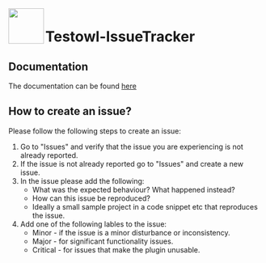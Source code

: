 
<img align="left" width="70" height="70" src="https://github.com/user-attachments/assets/95ed169c-4c78-455a-98ac-81252d5c0195" />

# Testowl-IssueTracker

## Documentation
The documentation can be found [here](doc/doc.md)

## How to create an issue?

Please follow the following steps to create an issue:

1. Go to "Issues" and verify that the issue you are experiencing is not already reported.
2. If the issue is not already reported go to "Issues" and create a new issue.
3. In the issue please add the following:
   * What was the expected behaviour? What happened instead?
   * How can this issue be reproduced?
   * Ideally a small sample project in a code snippet etc that reproduces the issue.
4. Add one of the following lables to the issue:
   * Minor - if the issue is a minor disturbance or inconsistency.
   * Major - for significant functionality issues.
   * Critical - for issues that make the plugin unusable.
   

